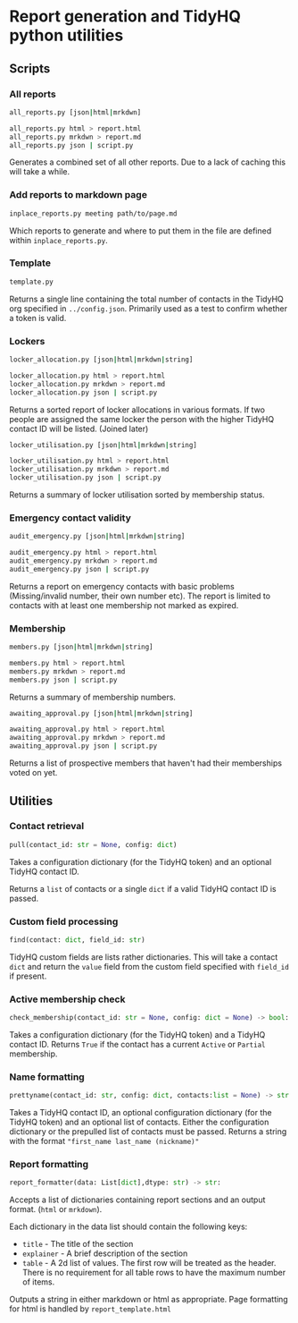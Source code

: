 # Report generation and TidyHQ python utilities

## Scripts

### All reports

```bash
all_reports.py [json|html|mrkdwn]

all_reports.py html > report.html
all_reports.py mrkdwn > report.md
all_reports.py json | script.py
```

Generates a combined set of all other reports. Due to a lack of caching this will take a while.

### Add reports to markdown page

```bash
inplace_reports.py meeting path/to/page.md
```

Which reports to generate and where to put them in the file are defined within `inplace_reports.py`.

### Template

```bash
template.py
```

Returns a single line containing the total number of contacts in the TidyHQ org specified in `../config.json`. Primarily used as a test to confirm whether a token is valid.

### Lockers

```bash
locker_allocation.py [json|html|mrkdwn|string]

locker_allocation.py html > report.html
locker_allocation.py mrkdwn > report.md
locker_allocation.py json | script.py
```

Returns a sorted report of locker allocations in various formats. If two people are assigned the same locker the person with the higher TidyHQ contact ID will be listed. (Joined later)

```bash
locker_utilisation.py [json|html|mrkdwn|string]

locker_utilisation.py html > report.html
locker_utilisation.py mrkdwn > report.md
locker_utilisation.py json | script.py
```

Returns a summary of locker utilisation sorted by membership status.

### Emergency contact validity

```bash
audit_emergency.py [json|html|mrkdwn|string]

audit_emergency.py html > report.html
audit_emergency.py mrkdwn > report.md
audit_emergency.py json | script.py
```

Returns a report on emergency contacts with basic problems (Missing/invalid number, their own number etc). The report is limited to contacts with at least one membership not marked as expired.

### Membership
```bash
members.py [json|html|mrkdwn|string]

members.py html > report.html
members.py mrkdwn > report.md
members.py json | script.py
```

Returns a summary of membership numbers.

```bash
awaiting_approval.py [json|html|mrkdwn|string]

awaiting_approval.py html > report.html
awaiting_approval.py mrkdwn > report.md
awaiting_approval.py json | script.py
```

Returns a list of prospective members that haven't had their memberships voted on yet.

## Utilities

### Contact retrieval

```python
pull(contact_id: str = None, config: dict)
```
Takes a configuration dictionary (for the TidyHQ token) and an optional TidyHQ contact ID.

Returns a `list` of contacts or a single `dict` if a valid TidyHQ contact ID is passed. 

### Custom field processing

```python
find(contact: dict, field_id: str)
```
TidyHQ custom fields are lists rather dictionaries. This will take a contact `dict` and return the `value` field from the custom field specified with `field_id` if present.

### Active membership check

```python
check_membership(contact_id: str = None, config: dict = None) -> bool:
```
Takes a configuration dictionary (for the TidyHQ token) and a TidyHQ contact ID. Returns `True` if the contact has a current `Active` or `Partial` membership.

### Name formatting

```python
prettyname(contact_id: str, config: dict, contacts:list = None) -> str:
```

Takes a TidyHQ contact ID, an optional configuration dictionary (for the TidyHQ token) and an optional list of contacts. Either the configuration dictionary or the prepulled list of contacts must be passed. Returns a string with the format `"first_name last_name (nickname)"`

### Report formatting

```python
report_formatter(data: List[dict],dtype: str) -> str:
```
Accepts a list of dictionaries containing report sections and an output format. (`html` or `mrkdown`).

Each dictionary in the data list should contain the following keys:

* `title` - The title of the section
* `explainer` - A brief description of the section
* `table` - A 2d list of values. The first row will be treated as the header. There is no requirement for all table rows to have the maximum number of items.

Outputs a string in either markdown or html as appropriate. Page formatting for html is handled by `report_template.html`